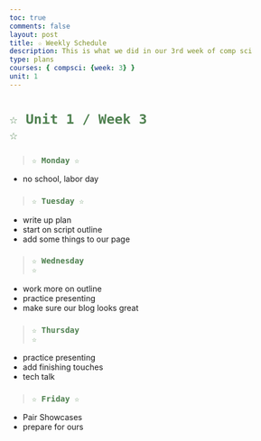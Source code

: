 ```yaml
---
toc: true
comments: false
layout: post
title: ☆ Weekly Schedule
description: This is what we did in our 3rd week of comp sci
type: plans
courses: { compsci: {week: 3} }
unit: 1
---
```

 
# <code style="color: #4e804f">☆ Unit 1 / Week 3 ☆</code>

> ### <code style="color:#4e804f;">☆ Monday ☆</code>
- no school, labor day

> ### <code style="color:#4e804f;">☆ Tuesday ☆</code>
- write up plan
- start on script outline
- add some things to our page

> ### <code style="color:#4e804f;">☆ Wednesday ☆</code>
- work more on outline
- practice presenting
- make sure our blog looks great

> ### <code style="color:#4e804f;">☆ Thursday ☆</code>
- practice presenting
- add finishing touches
- tech talk

> ### <code style="color:#4e804f;">☆ Friday ☆</code>
- Pair Showcases
- prepare for ours

